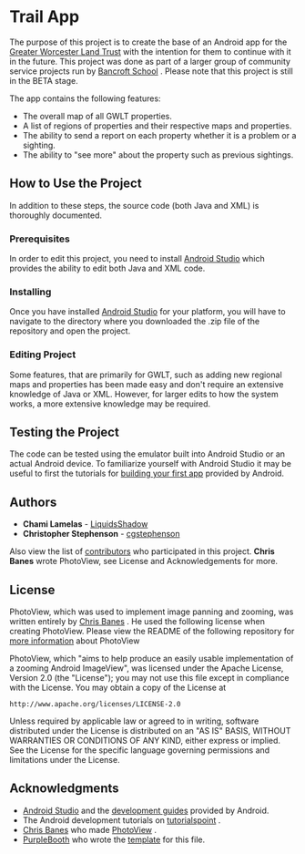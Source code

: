 # Trail App 

The purpose of this project is to create the base of an Android app for the [Greater Worcester Land Trust](http://www.gwlt.org/) with the intention for them to continue with it in the future. This project was done as part of a larger group of community service projects run by [Bancroft School](https://www.bancroftschool.org/index.cfm) . Please note that this project is still in the BETA stage.

The app contains the following features: 

* The overall map of all GWLT properties. 
* A list of regions of properties and their respective maps and properties. 
* The ability to send a report on each property whether it is a problem or a sighting. 
* The ability to "see more" about the property such as previous sightings. 

## How to Use the Project 

In addition to these steps, the source code (both Java and XML) is thoroughly documented. 

### Prerequisites

In order to edit this project, you need to install [Android Studio](https://developer.android.com/studio/) which provides the ability to edit both Java and XML code.

### Installing

Once you have installed [Android Studio](https://developer.android.com/studio/) for your platform, you will have to navigate to the directory where you downloaded the .zip file of the repository and open the project. 

### Editing Project

Some features, that are primarily for GWLT, such as adding new regional maps and properties has been made easy and don't require an extensive knowledge of Java or XML. However, for larger edits to how the system works, a more extensive knowledge may be required. 

## Testing the Project

The code can be tested using the emulator built into Android Studio or an actual Android device. To familiarize yourself with Android Studio it may be useful to first the tutorials for [building your first app](https://developer.android.com/training/basics/firstapp/) provided by Android. 

## Authors

* **Chami Lamelas** - [LiquidsShadow](https://github.com/LiquidsShadow)
* **Christopher Stephenson** - [cgstephenson](https://github.com/cgstephenson)

Also view the list of [contributors](https://github.com/LiquidsShadow/TrailApp/graphs/contributors) who participated in this project.
**Chris Banes** wrote PhotoView, see License and Acknowledgements for more. 

## License 

PhotoView, which was used to implement image panning and zooming, was written entirely by [Chris Banes](https://github.com/chrisbanes) . He used the following license when creating PhotoView. Please view the README of the following repository for [more information](https://github.com/chrisbanes/PhotoView) about PhotoView

PhotoView, which "aims to help produce an easily usable implementation of a zooming Android ImageView", was licensed under the Apache License, Version 2.0 (the "License");
you may not use this file except in compliance with the License.
You may obtain a copy of the License at

    http://www.apache.org/licenses/LICENSE-2.0

Unless required by applicable law or agreed to in writing, software
distributed under the License is distributed on an "AS IS" BASIS,
WITHOUT WARRANTIES OR CONDITIONS OF ANY KIND, either express or implied.
See the License for the specific language governing permissions and
limitations under the License.

## Acknowledgments

* [Android Studio](https://developer.android.com/studio/intro/) and the [development guides](https://developer.android.com/guide/) provided by Android. 
* The Android development tutorials on [tutorialspoint](https://www.tutorialspoint.com/android/index.htm) .
* [Chris Banes](https://github.com/chrisbanes) who made [PhotoView](https://github.com/chrisbanes/PhotoView) .
* [PurpleBooth](https://github.com/PurpleBooth) who wrote the [template](https://gist.github.com/PurpleBooth/109311bb0361f32d87a2) for this file. 

